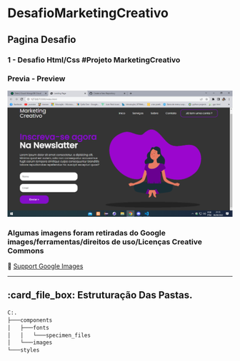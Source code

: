 # DesafioMarketingCreativo

## Pagina Desafio

### 1 - Desafio Html/Css #Projeto MarketingCreativo
### Previa - Preview
![Homepage image](https://github.com/rodrigoribeiro027/DesafioMarketingCreativo/blob/main/styles/img.png)


<h3>Algumas imagens foram retiradas do Google images/ferramentas/direitos de uso/Licenças Creative Commons</h3>
  
 :link: [Support Google Images](https://support.google.com/websearch/answer/29508?hl=pt-Br)
 </div>
 
 </div>
 <hr>
<h2> :card_file_box: Estruturação Das Pastas.</h2>

```bash
C:.
├───components
│   ├───fonts
│   │   └───specimen_files
│   └───images
└───styles
```
<br>
